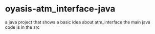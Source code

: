 # oyasis-atm_interface-java
a java project that shows a basic idea about atm_interface 
the main java code is in the src
